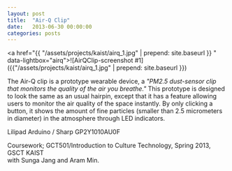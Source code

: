 ```yaml
---
layout: post
title:  "Air-Q Clip"
date:   2013-06-30 00:00:00
categories: posts
---
```


<div class="post-content-blk" markdown='1'>

<a href="{{ "/assets/projects/kaist/airq_1.jpg" | prepend: site.baseurl }} " data-lightbox="airq">![AirQClip-screenshot #1]({{"/assets/projects/kaist/airq_1.jpg" | prepend: site.baseurl }})</a>
<!--
<a href="{{ "/assets/projects/kaist/airq_2.jpg" | prepend: site.baseurl }} " data-lightbox="airq">![AirQClip-screenshot #2]({{"/assets/projects/kaist/airq_2.jpg" | prepend: site.baseurl }})</a>
<a href="{{ "/assets/projects/kaist/airq_3.jpg" | prepend: site.baseurl }} " data-lightbox="airq">![AirQClip-screenshot #3]({{"/assets/projects/kaist/airq_3.jpg" | prepend: site.baseurl }})</a>
<a href="{{ "/assets/projects/kaist/airq_4.jpg" | prepend: site.baseurl }} " data-lightbox="airq">![AirQClip-screenshot #4]({{"/assets/projects/kaist/airq_4.jpg" | prepend: site.baseurl }})</a>
-->

The Air-Q clip is a prototype wearable device, a *"PM2.5 dust-sensor clip that monitors the quality of the air you breathe."* This prototype is designed to look the same as an usual hairpin, except that it has a feature allowing users to monitor the air quality of the space instantly. By only clicking a button, it shows the amount of fine particles (smaller than 2.5 micrometers in diameter) in the atmosphere through LED indicators.

Lilipad Arduino / Sharp GP2Y1010AU0F

<p class="post-annotation">Coursework; GCT501/Introduction to Culture Technology, Spring 2013, GSCT KAIST<br />with Sunga Jang and Aram Min.</p></div>